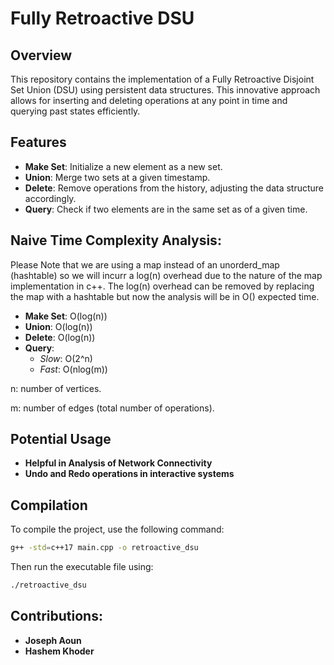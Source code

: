 # Fully Retroactive DSU

## Overview

This repository contains the implementation of a Fully Retroactive Disjoint Set Union (DSU) using persistent data structures. This innovative approach allows for inserting and deleting operations at any point in time and querying past states efficiently.

## Features

- **Make Set**: Initialize a new element as a new set.
- **Union**: Merge two sets at a given timestamp.
- **Delete**: Remove operations from the history, adjusting the data structure accordingly.
- **Query**: Check if two elements are in the same set as of a given time.

## Naive Time Complexity Analysis:
Please Note that we are using a map instead of an unorderd_map (hashtable) so we will incurr a log(n) overhead due to the nature of the map implementation in c++.
The log(n) overhead can be removed by replacing the map with a hashtable but now the analysis will be in O() expected time. 
- **Make Set**: O(log(n))
- **Union**: O(log(n))
- **Delete**: O(log(n))
- **Query**:
  - *Slow*: O(2^n)
  - *Fast*: O(nlog(m))

n: number of vertices.

m: number of edges (total number of operations).

## Potential Usage
- **Helpful in Analysis of Network Connectivity**
- **Undo and Redo operations in interactive systems**

## Compilation

To compile the project, use the following command:

```bash
g++ -std=c++17 main.cpp -o retroactive_dsu
```
Then run the executable file using:
```bash
./retroactive_dsu
```

## Contributions:
- **Joseph Aoun**
- **Hashem Khoder**